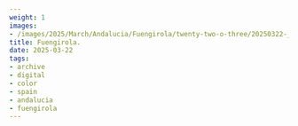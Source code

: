 ```yaml
---
weight: 1
images:
- /images/2025/March/Andalucia/Fuengirola/twenty-two-o-three/20250322-_DSC8948.jpg
title: Fuengirola.
date: 2025-03-22
tags:
- archive
- digital
- color
- spain
- andalucia
- fuengirola
---
```


